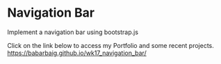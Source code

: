 # Navigation Bar

Implement a navigation bar using bootstrap.js

Click on the link below to access my Portfolio and some recent projects.
<https://babarbaig.github.io/wk17_navigation_bar/>
